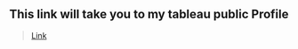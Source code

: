 ## This link will take you to my tableau public Profile
> [Link](https://public.tableau.com/app/profile/ajay.kumar7882/viz/covid19_visualization/Dashboard1) 

